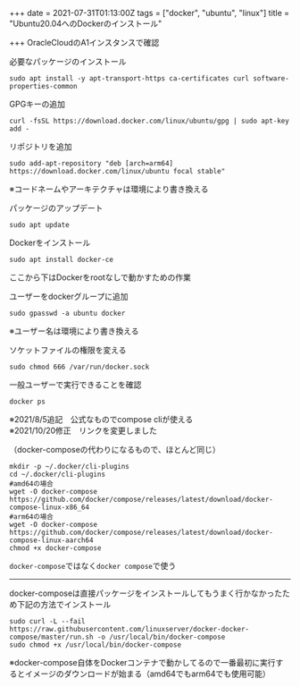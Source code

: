 +++
date = 2021-07-31T01:13:00Z
tags = ["docker", "ubuntu", "linux"]
title = "Ubuntu20.04へのDockerのインストール"

+++
OracleCloudのA1インスタンスで確認

必要なパッケージのインストール

    sudo apt install -y apt-transport-https ca-certificates curl software-properties-common

GPGキーの追加

    curl -fsSL https://download.docker.com/linux/ubuntu/gpg | sudo apt-key add -

リポジトリを追加

    sudo add-apt-repository "deb [arch=arm64] https://download.docker.com/linux/ubuntu focal stable"

※コードネームやアーキテクチャは環境により書き換える

パッケージのアップデート

    sudo apt update

Dockerをインストール

    sudo apt install docker-ce

ここから下はDockerをrootなしで動かすための作業

ユーザーをdockerグループに追加

    sudo gpasswd -a ubuntu docker

※ユーザー名は環境により書き換える

ソケットファイルの権限を変える

    sudo chmod 666 /var/run/docker.sock

一般ユーザーで実行できることを確認

    docker ps

※2021/8/5追記　公式なものでcompose cliが使える  
※2021/10/20修正　リンクを変更しました

（docker-composeの代わりになるもので、ほとんど同じ）

    mkdir -p ~/.docker/cli-plugins
    cd ~/.docker/cli-plugins
    #amd64の場合
    wget -O docker-compose https://github.com/docker/compose/releases/latest/download/docker-compose-linux-x86_64
    #arm64の場合
    wget -O docker-compose https://github.com/docker/compose/releases/latest/download/docker-compose-linux-aarch64
    chmod +x docker-compose
  
`docker-compose`ではなく`docker compose`で使う

***

docker-composeは直接パッケージをインストールしてもうまく行かなかったため下記の方法でインストール

    sudo curl -L --fail https://raw.githubusercontent.com/linuxserver/docker-docker-compose/master/run.sh -o /usr/local/bin/docker-compose
    sudo chmod +x /usr/local/bin/docker-compose

※docker-compose自体をDockerコンテナで動かしてるので一番最初に実行するとイメージのダウンロードが始まる（amd64でもarm64でも使用可能）